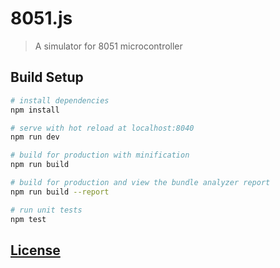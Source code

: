 # 8051.js

> A simulator for 8051 microcontroller

## Build Setup

``` bash
# install dependencies
npm install

# serve with hot reload at localhost:8040
npm run dev

# build for production with minification
npm run build

# build for production and view the bundle analyzer report
npm run build --report

# run unit tests
npm test
```

## [License](LICENSE)
